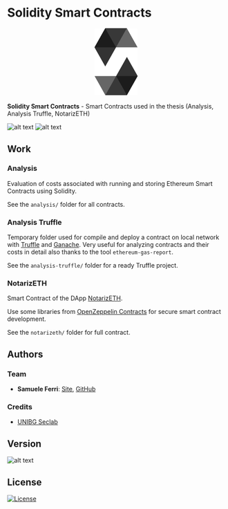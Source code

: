 # Solidity Smart Contracts

<p align="center">
<img src="https://github.com/samuelexferri/masterthesis/blob/master/images/solidity.png" width="100">
</p>

**Solidity Smart Contracts** - Smart Contracts used in the thesis (Analysis, Analysis Truffle, NotarizETH)

![alt text](https://img.shields.io/badge/Language-Italian-infomrmational?style=for-the-badge)
![alt text](https://img.shields.io/badge/Language-English-infomrmational?style=for-the-badge)

## Work

### Analysis

Evaluation of costs associated with running and storing Ethereum Smart Contracts using Solidity.

See the `analysis/` folder for all contracts.

### Analysis Truffle

Temporary folder used for compile and deploy a contract on local network with [Truffle](https://www.trufflesuite.com/) and [Ganache](https://www.trufflesuite.com/ganache).
Very useful for analyzing contracts and their costs in detail also thanks to the tool `ethereum-gas-report`.

See the `analysis-truffle/` folder for a ready Truffle project.

### NotarizETH

Smart Contract of the DApp [NotarizETH](https://notarizeth.xyz/).

Use some libraries from [OpenZeppelin Contracts](https://openzeppelin.com/contracts/) for secure smart contract development.

See the `notarizeth/` folder for full contract.

## Authors

### Team

-   **Samuele Ferri**: [Site](https://samuelexferri.com), [GitHub](https://github.com/samuelexferri)

### Credits

-   [UNIBG Seclab](https://seclab.unibg.it/)

## Version

![alt text](https://img.shields.io/badge/Version-1.0.0-blue.svg?style=for-the-badge)

## License

[![License](https://img.shields.io/badge/License-MIT_License-blue.svg?style=for-the-badge)](https://badges.mit-license.org)
